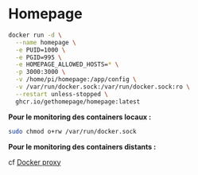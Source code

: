 # Homepage

```bash
docker run -d \
  --name homepage \
  -e PUID=1000 \
  -e PGID=995 \
  -e HOMEPAGE_ALLOWED_HOSTS=* \
  -p 3000:3000 \
  -v /home/pi/homepage:/app/config \
  -v /var/run/docker.sock:/var/run/docker.sock:ro \
  --restart unless-stopped \
  ghcr.io/gethomepage/homepage:latest
```

**Pour le monitoring des containers locaux :**

```bash
sudo chmod o+rw /var/run/docker.sock 
```

**Pour le monitoring des containers distants :**

cf [Docker proxy](docker_docker_proxy.md)

